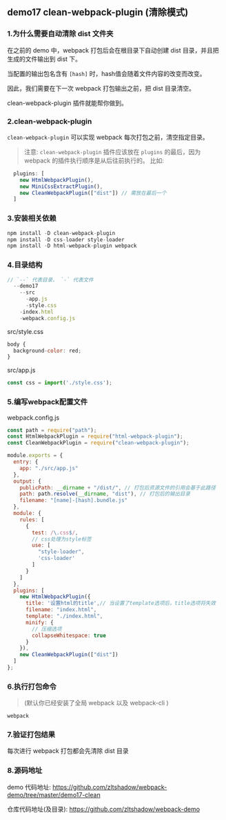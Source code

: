 ## demo17 clean-webpack-plugin (清除模式)

### 1.为什么需要自动清除 dist 文件夹
在之前的 demo 中，webpack 打包后会在根目录下自动创建 dist 目录，并且把生成的文件输出到 dist 下。

当配置的输出包名含有 `[hash]` 时，hash值会随着文件内容的改变而改变。

因此，我们需要在下一次 webpack 打包输出之前，把 dist 目录清空。

clean-webpack-plugin 插件就能帮你做到。

### 2.clean-webpack-plugin
`clean-webpack-plugin` 可以实现 webpack 每次打包之前，清空指定目录。

>注意: `clean-webpack-plugin` 插件应该放在 `plugins` 的最后，因为 webpack 的插件执行顺序是从后往前执行的。
比如:
```javascript
  plugins: [
    new HtmlWebpackPlugin(),
    new MiniCssExtractPlugin(),
    new CleanWebpackPlugin(["dist"]) // 需放在最后一个
  ]
```

### 3.安装相关依赖

```javascript
npm install -D clean-webpack-plugin
npm install -D css-loader style-loader
npm install -D html-webpack-plugin webpack 
```

### 4.目录结构

```javascript
// `--` 代表目录， `-` 代表文件
  --demo17
    --src
      -app.js
      -style.css      
    -index.html
    -webpack.config.js
```

src/style.css  
```javascript
body {
  background-color: red;
}
```

src/app.js
```javascript
const css = import('./style.css');
```


### 5.编写webpack配置文件
webpack.config.js

```javascript
const path = require("path");
const HtmlWebpackPlugin = require("html-webpack-plugin");
const CleanWebpackPlugin = require("clean-webpack-plugin");

module.exports = {
  entry: {
    app: "./src/app.js"
  },
  output: {
    publicPath: __dirname + "/dist/", // 打包后资源文件的引用会基于此路径
    path: path.resolve(__dirname, "dist"), // 打包后的输出目录
    filename: "[name]-[hash].bundle.js"
  },
  module: {
    rules: [
      {
        test: /\.css$/,
        // css处理为style标签
        use: [
          "style-loader",
          'css-loader'
        ]
      }
    ]
  },
  plugins: [
    new HtmlWebpackPlugin({
      title: '设置html的title',// 当设置了template选项后，title选项将失效
      filename: "index.html",
      template: "./index.html",
      minify: {
        // 压缩选项
        collapseWhitespace: true
      }
    }),
    new CleanWebpackPlugin(["dist"])
  ]
};
```


### 6.执行打包命令

>(默认你已经安装了全局 webpack 以及 webpack-cli )

```javacript
webpack
```


### 7.验证打包结果

每次进行 webpack 打包都会先清除 dist 目录

### 8.源码地址
demo 代码地址: https://github.com/zltshadow/webpack-demo/tree/master/demo17-clean

仓库代码地址(及目录): https://github.com/zltshadow/webpack-demo